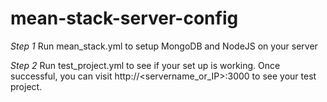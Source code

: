 # mean-stack-server-config

*Step 1*
Run mean_stack.yml to setup MongoDB and NodeJS on your server

*Step 2*
Run test_project.yml to see if your set up is working. Once successful, you can visit http://<servername_or_IP>:3000 to see your test project.
